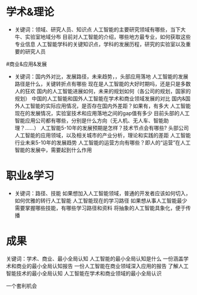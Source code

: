 # 学术&理论
- 关键词：领域、研究人员、知识点
人工智能的主要研究领域有哪些，当下大牛、实验室地域分布
目前对人工智能的介绍，哪些地方最专业，如何获取这些专业信息
人工智能学科的关键知识点，学科的发展历程，研究的实验室以及重要的研究人员

#商业&应用&发展
- 关键词：国内外对比，发展路径，未来趋势，，头部应用落地
人工智能的发展路径是什么，关键转折点有哪些
现在是人工智能的大好时期吗，还是只是多数人的狂欢
国内的人工智能进展如何，未来的规划如何（各公司的规划，国家的规划）
中国的人工智能和国外人工智能在学术和商业领域发展的对比
国内&国外人工智能的实际应用情况，是否存在国内外差距？如果有，有多大
人工智能现在的发展情况，实验室技术和应用落地之间的gap值有多少
目前头部的人工智能应用公司都有哪些，分别是什么方向（无人机、无人车、智能助理？……）
人工智能5-10年的发展预期是怎样？技术节点会有哪些?
头部公司人工智能的应用领域，以及相关城市的产业分析，理论和实践的差距
人工智能行业未来5-10年的发展趋势
人工智能的运营方向有哪些？即人的“运营”在人工智能的发展中，需要起到什么作用
# 职业&学习
- 关键词：路径、技能
如果想加入人工智能领域，普通的开发者应该如何切入，如何优雅的转行人工智能
人工智能现在的学习路径
如果想从事人工智能最少需要掌握哪些技能，有哪些学习路径和资料
将抽象的人工智能具象化，便于传播
# 成果
关键词：学术、商业、最小全局认知
人工智能的最小全局认知是什么
一份涵盖学术和商业的最小全局认知报告
一份人工智能在商业领域深入应用的报告
了解人工智能技术的最小全局认知
人工智能在学术和商业领域的最小全局认识

一个套利机会



